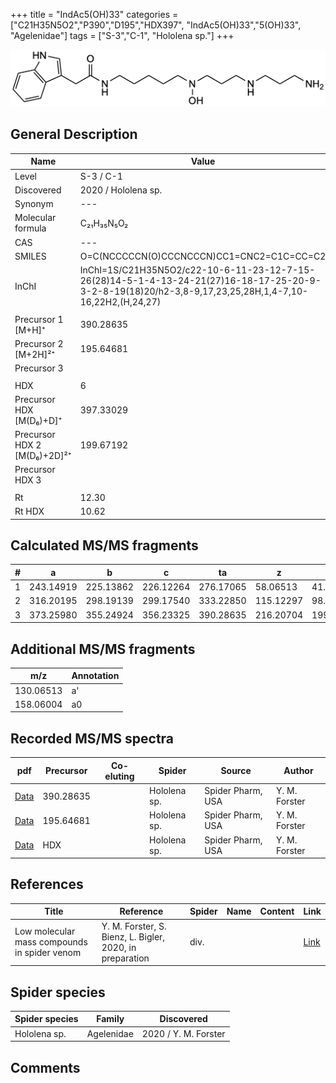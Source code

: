+++
title = "IndAc5(OH)33"
categories = ["C21H35N5O2","P390","D195","HDX397",
"IndAc5(OH)33","5(OH)33",
"Agelenidae"]
tags = ["S-3","C-1",
"Hololena sp."]
+++

![](/img/IndAc5(OH)33.png)

## General Description

| Name                       | Value              |
|----------------------------|--------------------|
| Level                      | S-3 / C-1          |
| Discovered                 | 2020 / Hololena sp. |
| Synonym                    | ---                |
| Molecular formula          | C₂₁H₃₅N₅O₂                   |
| CAS                        | ---                |
| SMILES | O=C(NCCCCCN(O)CCCNCCCN)CC1=CNC2=C1C=CC=C2  |
| InChI  | InChI=1S/C21H35N5O2/c22-10-6-11-23-12-7-15-26(28)14-5-1-4-13-24-21(27)16-18-17-25-20-9-3-2-8-19(18)20/h2-3,8-9,17,23,25,28H,1,4-7,10-16,22H2,(H,24,27)  |
|                            |                    |
| Precursor 1 [M+H]⁺         | 390.28635                   |
| Precursor 2 [M+2H]²⁺       | 195.64681                   |
| Precursor 3                |                    |
|                            |                    |
| HDX                        | 6                   |
| Precursor HDX   [M(D₆)+D]⁺   | 397.33029                   |
| Precursor HDX 2 [M(D₆)+2D]²⁺ | 199.67192                   |
| Precursor HDX 3            |                    |
|                            |                    |
| Rt                         | 12.30                   |
| Rt HDX                     | 10.62                   |

## Calculated MS/MS fragments

| # | a         | b         | c         | ta        | z         | y         | tz        |
|---|-----------|-----------|-----------|-----------|-----------|-----------|-----------|
| 1 | 243.14919 | 225.13862 | 226.12264 | 276.17065 | 58.06513 | 41.03858 | 75.09167 |
| 2 | 316.20195 | 298.19139 | 299.17540 | 333.22850 | 115.12297 | 98.09643 | 148.14444 |
| 3 | 373.25980 | 355.24924 | 356.23325 | 390.28635 | 216.20704 | 199.18049 | 233.23359 |

## Additional MS/MS fragments

| m/z | Annotation |
|-----|------------|
| 130.06513 | a'         |
| 158.06004 | a0         |

## Recorded MS/MS spectra

| pdf                                             | Precursor | Co-eluting | Spider      | Source                       | Author        |
|-------------------------------------------------|-----------|------------|-------------|------------------------------|---------------|
| [Data](/pdf/Hololena-sp/390_IndAc5(OH)33_Ho-sp.pdf) | 390.28635 |           | Hololena sp. | Spider Pharm, USA | Y. M. Forster |
| [Data](/pdf/Hololena-sp/390_IndAc5(OH)33_Ho-sp_2.pdf) | 195.64681 |           | Hololena sp. | Spider Pharm, USA | Y. M. Forster |
| [Data](/pdf/Hololena-sp/390_IndAc5(OH)33_Ho-sp_HDX.pdf) | HDX |           | Hololena sp. | Spider Pharm, USA | Y. M. Forster |

## References

| Title | Reference | Spider | Name | Content | Link |
|-------|-----------|--------|------|---------|------|
| Low molecular mass compounds in spider venom      | Y. M. Forster, S. Bienz, L. Bigler, 2020, in preparation          | div.       |   |   | [Link](unknown) |

## Spider species

| Spider species     | Family     | Discovered           |
|--------------------|------------|----------------------|
| Hololena sp.       | Agelenidae | 2020 / Y. M. Forster |


## Comments